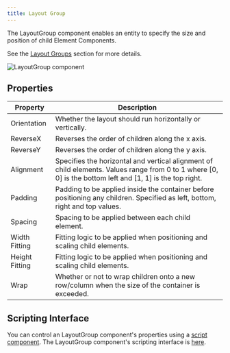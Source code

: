 ```yaml
---
title: Layout Group
---
```


The LayoutGroup component enables an entity to specify the size and position of child Element Components.

See the [Layout Groups][0] section for more details.

![LayoutGroup component](/images/user-manual/scenes/components/component-layoutgroup.png)

## Properties

| Property       | Description |
|----------------|-------------|
| Orientation    | Whether the layout should run horizontally or vertically. |
| ReverseX       | Reverses the order of children along the x axis. |
| ReverseY       | Reverses the order of children along the y axis. |
| Alignment      | Specifies the horizontal and vertical alignment of child elements. Values range from 0 to 1 where [0, 0] is the bottom left and [1, 1] is the top right. |
| Padding        | Padding to be applied inside the container before positioning any children. Specified as left, bottom, right and top values. |
| Spacing        | Spacing to be applied between each child element. |
| Width Fitting  | Fitting logic to be applied when positioning and scaling child elements. |
| Height Fitting | Fitting logic to be applied when positioning and scaling child elements. |
| Wrap           | Whether or not to wrap children onto a new row/column when the size of the container is exceeded. |

## Scripting Interface

You can control an LayoutGroup component's properties using a [script component][2]. The LayoutGroup component's scripting interface is [here][3].

[0]: /user-manual/user-interface/layout-groups
[2]: /user-manual/scenes/components/script
[3]: https://api.playcanvas.com/classes/Engine.LayoutGroupComponent.html
